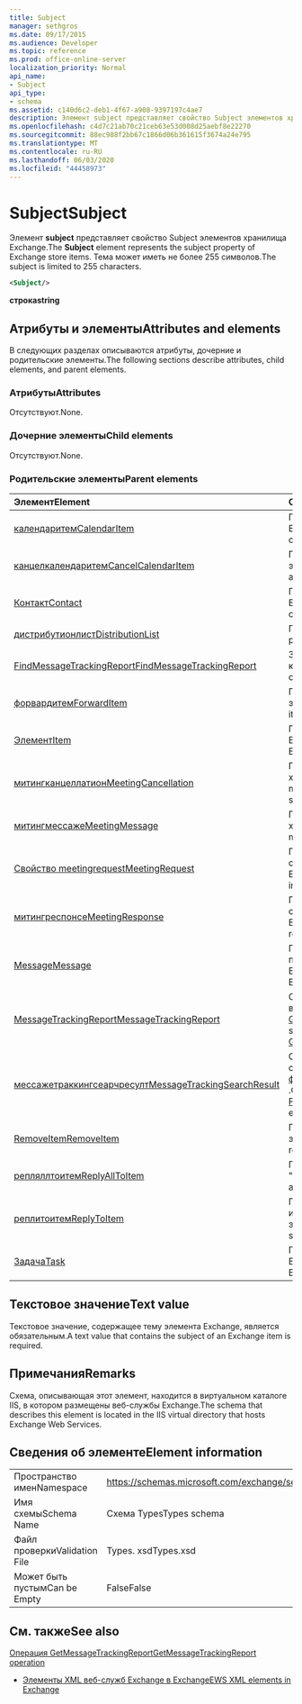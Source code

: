 ```yaml
---
title: Subject
manager: sethgros
ms.date: 09/17/2015
ms.audience: Developer
ms.topic: reference
ms.prod: office-online-server
localization_priority: Normal
api_name:
- Subject
api_type:
- schema
ms.assetid: c140d6c2-deb1-4f67-a908-9397197c4ae7
description: Элемент subject представляет свойство Subject элементов хранилища Exchange. Тема может иметь не более 255 символов.
ms.openlocfilehash: c4d7c21ab70c21ceb63e53d008d25aebf8e22270
ms.sourcegitcommit: 88ec988f2bb67c1866d06b361615f3674a24e795
ms.translationtype: MT
ms.contentlocale: ru-RU
ms.lasthandoff: 06/03/2020
ms.locfileid: "44458973"
---
```

# <a name="subject"></a><span data-ttu-id="1608d-104">Subject</span><span class="sxs-lookup"><span data-stu-id="1608d-104">Subject</span></span>

<span data-ttu-id="1608d-105">Элемент **subject** представляет свойство Subject элементов хранилища Exchange.</span><span class="sxs-lookup"><span data-stu-id="1608d-105">The **Subject** element represents the subject property of Exchange store items.</span></span> <span data-ttu-id="1608d-106">Тема может иметь не более 255 символов.</span><span class="sxs-lookup"><span data-stu-id="1608d-106">The subject is limited to 255 characters.</span></span> 
  
```XML
<Subject/>
```

 <span data-ttu-id="1608d-107">**строка**</span><span class="sxs-lookup"><span data-stu-id="1608d-107">**string**</span></span>
## <a name="attributes-and-elements"></a><span data-ttu-id="1608d-108">Атрибуты и элементы</span><span class="sxs-lookup"><span data-stu-id="1608d-108">Attributes and elements</span></span>

<span data-ttu-id="1608d-109">В следующих разделах описываются атрибуты, дочерние и родительские элементы.</span><span class="sxs-lookup"><span data-stu-id="1608d-109">The following sections describe attributes, child elements, and parent elements.</span></span>
  
### <a name="attributes"></a><span data-ttu-id="1608d-110">Атрибуты</span><span class="sxs-lookup"><span data-stu-id="1608d-110">Attributes</span></span>

<span data-ttu-id="1608d-111">Отсутствуют.</span><span class="sxs-lookup"><span data-stu-id="1608d-111">None.</span></span>
  
### <a name="child-elements"></a><span data-ttu-id="1608d-112">Дочерние элементы</span><span class="sxs-lookup"><span data-stu-id="1608d-112">Child elements</span></span>

<span data-ttu-id="1608d-113">Отсутствуют.</span><span class="sxs-lookup"><span data-stu-id="1608d-113">None.</span></span>
  
### <a name="parent-elements"></a><span data-ttu-id="1608d-114">Родительские элементы</span><span class="sxs-lookup"><span data-stu-id="1608d-114">Parent elements</span></span>

|<span data-ttu-id="1608d-115">**Элемент**</span><span class="sxs-lookup"><span data-stu-id="1608d-115">**Element**</span></span>|<span data-ttu-id="1608d-116">**Описание**</span><span class="sxs-lookup"><span data-stu-id="1608d-116">**Description**</span></span>|
|:-----|:-----|
|[<span data-ttu-id="1608d-117">календаритем</span><span class="sxs-lookup"><span data-stu-id="1608d-117">CalendarItem</span></span>](calendaritem.md) <br/> |<span data-ttu-id="1608d-118">Представляет элемент календаря Exchange.</span><span class="sxs-lookup"><span data-stu-id="1608d-118">Represents an Exchange calendar item.</span></span>  <br/> |
|[<span data-ttu-id="1608d-119">канцелкалендаритем</span><span class="sxs-lookup"><span data-stu-id="1608d-119">CancelCalendarItem</span></span>](cancelcalendaritem.md) <br/> |<span data-ttu-id="1608d-120">Представляет объект отклика элемента календаря Cancel.</span><span class="sxs-lookup"><span data-stu-id="1608d-120">Represents a cancel calendar item response object.</span></span>  <br/> |
|[<span data-ttu-id="1608d-121">Контакт</span><span class="sxs-lookup"><span data-stu-id="1608d-121">Contact</span></span>](contact.md) <br/> |<span data-ttu-id="1608d-122">Представляет элемент контакта Exchange.</span><span class="sxs-lookup"><span data-stu-id="1608d-122">Represents an Exchange contact item.</span></span>  <br/> |
|[<span data-ttu-id="1608d-123">дистрибутионлист</span><span class="sxs-lookup"><span data-stu-id="1608d-123">DistributionList</span></span>](distributionlist.md) <br/> |<span data-ttu-id="1608d-124">Представляет список рассылки.</span><span class="sxs-lookup"><span data-stu-id="1608d-124">Represents a distribution list.</span></span>  <br/> |
|[<span data-ttu-id="1608d-125">FindMessageTrackingReport</span><span class="sxs-lookup"><span data-stu-id="1608d-125">FindMessageTrackingReport</span></span>](findmessagetrackingreport.md) <br/> |<span data-ttu-id="1608d-126">Задает условия для типов сообщений, которые требуется найти.</span><span class="sxs-lookup"><span data-stu-id="1608d-126">Specifies criteria for the types of messages to find.</span></span>  <br/> |
|[<span data-ttu-id="1608d-127">форвардитем</span><span class="sxs-lookup"><span data-stu-id="1608d-127">ForwardItem</span></span>](forwarditem.md) <br/> |<span data-ttu-id="1608d-128">Представляет объект прямого отклика элементов вперед.</span><span class="sxs-lookup"><span data-stu-id="1608d-128">Represents a forward item smart response object.</span></span>  <br/> |
|[<span data-ttu-id="1608d-129">Элемент</span><span class="sxs-lookup"><span data-stu-id="1608d-129">Item</span></span>](item.md) <br/> |<span data-ttu-id="1608d-130">Представляет элемент в хранилище Exchange.</span><span class="sxs-lookup"><span data-stu-id="1608d-130">Represents an item in the Exchange store.</span></span>  <br/> |
|[<span data-ttu-id="1608d-131">митингканцеллатион</span><span class="sxs-lookup"><span data-stu-id="1608d-131">MeetingCancellation</span></span>](meetingcancellation.md) <br/> |<span data-ttu-id="1608d-132">Представляет отмену собрания в хранилище Exchange.</span><span class="sxs-lookup"><span data-stu-id="1608d-132">Represents a meeting cancellation in the Exchange store.</span></span>  <br/> |
|[<span data-ttu-id="1608d-133">митингмессаже</span><span class="sxs-lookup"><span data-stu-id="1608d-133">MeetingMessage</span></span>](meetingmessage.md) <br/> |<span data-ttu-id="1608d-134">Представляет сообщение о собрании в хранилище Exchange.</span><span class="sxs-lookup"><span data-stu-id="1608d-134">Represents a meeting message in the Exchange store.</span></span>  <br/> |
|[<span data-ttu-id="1608d-135">Свойство meetingrequest</span><span class="sxs-lookup"><span data-stu-id="1608d-135">MeetingRequest</span></span>](meetingrequest.md) <br/> |<span data-ttu-id="1608d-136">Представляет приглашение на собрание в хранилище Exchange.</span><span class="sxs-lookup"><span data-stu-id="1608d-136">Represents a meeting request in the Exchange store.</span></span>  <br/> |
|[<span data-ttu-id="1608d-137">митингреспонсе</span><span class="sxs-lookup"><span data-stu-id="1608d-137">MeetingResponse</span></span>](meetingresponse.md) <br/> |<span data-ttu-id="1608d-138">Представляет ответ на приглашение на собрание в хранилище Exchange.</span><span class="sxs-lookup"><span data-stu-id="1608d-138">Represents a meeting response in the Exchange store.</span></span>  <br/> |
|[<span data-ttu-id="1608d-139">Message</span><span class="sxs-lookup"><span data-stu-id="1608d-139">Message</span></span>](message-ex15websvcsotherref.md) <br/> |<span data-ttu-id="1608d-140">Представляет сообщение электронной почты в хранилище Exchange.</span><span class="sxs-lookup"><span data-stu-id="1608d-140">Represents an e-mail in the Exchange store.</span></span>  <br/> |
|[<span data-ttu-id="1608d-141">MessageTrackingReport</span><span class="sxs-lookup"><span data-stu-id="1608d-141">MessageTrackingReport</span></span>](messagetrackingreport.md) <br/> |<span data-ttu-id="1608d-142">Содержит одно сообщение, которое возвращается в [Операция GetMessageTrackingReport](getmessagetrackingreport-operation.md).</span><span class="sxs-lookup"><span data-stu-id="1608d-142">Contains a single message that is returned in a [GetMessageTrackingReport operation](getmessagetrackingreport-operation.md).</span></span>  <br/> |
|[<span data-ttu-id="1608d-143">мессажетраккингсеарчресулт</span><span class="sxs-lookup"><span data-stu-id="1608d-143">MessageTrackingSearchResult</span></span>](messagetrackingsearchresult.md) <br/> |<span data-ttu-id="1608d-144">Содержит один результат одного сообщения для элемента [финдмессажетраккингрепортреспонсе](findmessagetrackingreportresponse.md) .</span><span class="sxs-lookup"><span data-stu-id="1608d-144">Contains a single message result for a [FindMessageTrackingReportResponse](findmessagetrackingreportresponse.md) element.</span></span>  <br/> |
|[<span data-ttu-id="1608d-145">RemoveItem</span><span class="sxs-lookup"><span data-stu-id="1608d-145">RemoveItem</span></span>](removeitem.md) <br/> |<span data-ttu-id="1608d-146">Представляет объект ответа "удалить элемент".</span><span class="sxs-lookup"><span data-stu-id="1608d-146">Represents a remove item response object.</span></span>  <br/> |
|[<span data-ttu-id="1608d-147">репляллтоитем</span><span class="sxs-lookup"><span data-stu-id="1608d-147">ReplyAllToItem</span></span>](replyalltoitem.md) <br/> |<span data-ttu-id="1608d-148">Представляет объект Smart отклика "ответить всем".</span><span class="sxs-lookup"><span data-stu-id="1608d-148">Represents a reply-to-all smart response object.</span></span>  <br/> |
|[<span data-ttu-id="1608d-149">реплитоитем</span><span class="sxs-lookup"><span data-stu-id="1608d-149">ReplyToItem</span></span>](replytoitem.md) <br/> |<span data-ttu-id="1608d-150">Представляет объект интеллектуального ответа "ответить на элемент".</span><span class="sxs-lookup"><span data-stu-id="1608d-150">Represents a reply-to-item smart response object.</span></span>  <br/> |
|[<span data-ttu-id="1608d-151">Задача</span><span class="sxs-lookup"><span data-stu-id="1608d-151">Task</span></span>](task.md) <br/> |<span data-ttu-id="1608d-152">Представляет задачу в хранилище Exchange.</span><span class="sxs-lookup"><span data-stu-id="1608d-152">Represents a task in the Exchange store.</span></span>  <br/> |
   
## <a name="text-value"></a><span data-ttu-id="1608d-153">Текстовое значение</span><span class="sxs-lookup"><span data-stu-id="1608d-153">Text value</span></span>

<span data-ttu-id="1608d-154">Текстовое значение, содержащее тему элемента Exchange, является обязательным.</span><span class="sxs-lookup"><span data-stu-id="1608d-154">A text value that contains the subject of an Exchange item is required.</span></span>
  
## <a name="remarks"></a><span data-ttu-id="1608d-155">Примечания</span><span class="sxs-lookup"><span data-stu-id="1608d-155">Remarks</span></span>

<span data-ttu-id="1608d-156">Схема, описывающая этот элемент, находится в виртуальном каталоге IIS, в котором размещены веб-службы Exchange.</span><span class="sxs-lookup"><span data-stu-id="1608d-156">The schema that describes this element is located in the IIS virtual directory that hosts Exchange Web Services.</span></span>
  
## <a name="element-information"></a><span data-ttu-id="1608d-157">Сведения об элементе</span><span class="sxs-lookup"><span data-stu-id="1608d-157">Element information</span></span>

|||
|:-----|:-----|
|<span data-ttu-id="1608d-158">Пространство имен</span><span class="sxs-lookup"><span data-stu-id="1608d-158">Namespace</span></span>  <br/> |https://schemas.microsoft.com/exchange/services/2006/types  <br/> |
|<span data-ttu-id="1608d-159">Имя схемы</span><span class="sxs-lookup"><span data-stu-id="1608d-159">Schema Name</span></span>  <br/> |<span data-ttu-id="1608d-160">Схема Types</span><span class="sxs-lookup"><span data-stu-id="1608d-160">Types schema</span></span>  <br/> |
|<span data-ttu-id="1608d-161">Файл проверки</span><span class="sxs-lookup"><span data-stu-id="1608d-161">Validation File</span></span>  <br/> |<span data-ttu-id="1608d-162">Types. xsd</span><span class="sxs-lookup"><span data-stu-id="1608d-162">Types.xsd</span></span>  <br/> |
|<span data-ttu-id="1608d-163">Может быть пустым</span><span class="sxs-lookup"><span data-stu-id="1608d-163">Can be Empty</span></span>  <br/> |<span data-ttu-id="1608d-164">False</span><span class="sxs-lookup"><span data-stu-id="1608d-164">False</span></span>  <br/> |
   
## <a name="see-also"></a><span data-ttu-id="1608d-165">См. также</span><span class="sxs-lookup"><span data-stu-id="1608d-165">See also</span></span>



[<span data-ttu-id="1608d-166">Операция GetMessageTrackingReport</span><span class="sxs-lookup"><span data-stu-id="1608d-166">GetMessageTrackingReport operation</span></span>](getmessagetrackingreport-operation.md)


- [<span data-ttu-id="1608d-167">Элементы XML веб-служб Exchange в Exchange</span><span class="sxs-lookup"><span data-stu-id="1608d-167">EWS XML elements in Exchange</span></span>](ews-xml-elements-in-exchange.md)

